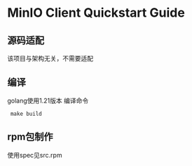 # MinIO Client Quickstart Guide

## 源码适配
  该项目与架构无关，不需要适配

## 编译
  golang使用1.21版本
  编译命令
  ```
   make build
  ```

## rpm包制作
使用spec见src.rpm


